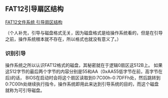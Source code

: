 ## FAT12引导扇区结构

[FAT12文件系统 引导扇区结构](http://blog.sina.com.cn/s/blog_3edcf6b80100cr08.html)

（个人补充，引导与磁盘格式无关，因为磁盘格式是给操作系统看的，但是在引导之前，操作系统根本就不存在，所以格式也就没有意义了。）

### 识别引导
 操作系统之所以认识FAT12格式的磁盘，其秘密就在于逻辑0扇区这512B上。
 如果这512字节的最后两个字节的内容分别是55和AA（0xAA55低字节在前，高字节在后)的话，
 BIOS在启动时会将这个扇区读取到0:7C00h-0:7DFFh处，然后跳转到0:7C00h处继续执行指令，操作系统即用此来达到引导系统的目的，而这个磁盘就称为可引导磁盘。
